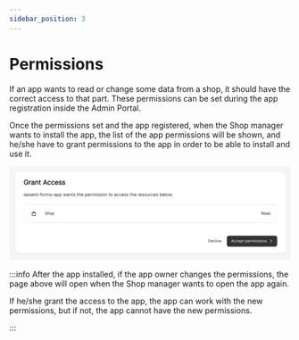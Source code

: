 ```yaml
---
sidebar_position: 3
---
```


# Permissions

If an app wants to read or change some data from a shop, it should have the correct access to that part. These permissions can be set during the app registration inside the Admin Portal.

Once the permissions set and the app registered, when the Shop manager wants to install the app, the list of the app permissions will be shown, and he/she have to grant permissions to the app in order to be able to install and use it.

![App Message](/img/app-permission-page.png)

:::info
<a>
After the app installed, if the app owner changes the permissions, the page above will open when the Shop manager wants to open the app again.
</a>
<p>
If he/she grant the access to the app, the app can work with the new permissions, but if not, the app cannot have the new permissions.
</p>
:::

